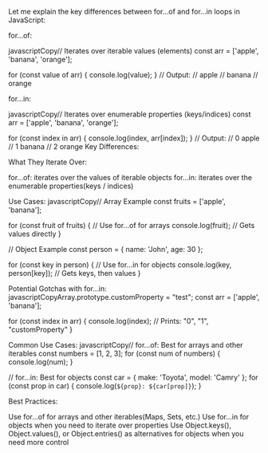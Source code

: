 Let me explain the key differences between for...of and for...in loops in JavaScript:

for...of:

javascriptCopy// Iterates over iterable values (elements)
const arr = ['apple', 'banana', 'orange'];

for (const value of arr) {
    console.log(value);
}
// Output:
// apple
// banana
// orange

for...in:

javascriptCopy// Iterates over enumerable properties (keys/indices)
const arr = ['apple', 'banana', 'orange'];

for (const index in arr) {
    console.log(index, arr[index]);
}
// Output:
// 0 apple
// 1 banana
// 2 orange
Key Differences:

What They Iterate Over:

for...of: iterates over the values of iterable objects
for...in: iterates over the enumerable properties(keys / indices)


Use Cases:
javascriptCopy// Array Example
const fruits = ['apple', 'banana'];

for (const fruit of fruits) {  // Use for...of for arrays
    console.log(fruit);        // Gets values directly
}

// Object Example
const person = { name: 'John', age: 30 };

for (const key in person) {    // Use for...in for objects
    console.log(key, person[key]);  // Gets keys, then values
}

Potential Gotchas with for...in:
javascriptCopyArray.prototype.customProperty = "test";
const arr = ['apple', 'banana'];

for (const index in arr) {
    console.log(index); // Prints: "0", "1", "customProperty"
}

Common Use Cases:
javascriptCopy// for...of: Best for arrays and other iterables
const numbers = [1, 2, 3];
for (const num of numbers) {
    console.log(num);
}

// for...in: Best for objects
const car = { make: 'Toyota', model: 'Camry' };
for (const prop in car) {
    console.log(`${prop}: ${car[prop]}`);
}


Best Practices:

Use for...of for arrays and other iterables(Maps, Sets, etc.)
Use for...in for objects when you need to iterate over properties
Use Object.keys(), Object.values(), or Object.entries() as alternatives for objects when you need more control